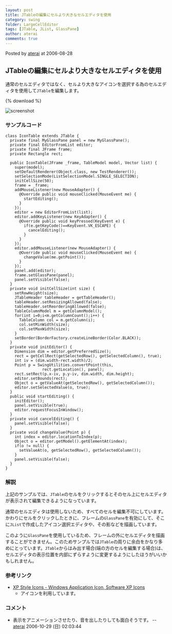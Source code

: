 ```yaml
---
layout: post
title: JTableの編集にセルより大きなセルエディタを使用
category: swing
folder: LargeCellEditor
tags: [JTable, JList, GlassPane]
author: aterai
comments: true
---
```


Posted by [aterai](http://terai.xrea.jp/aterai.html) at 2006-08-28

## JTableの編集にセルより大きなセルエディタを使用
通常のセルエディタではなく、セルより大きなアイコンを選択する為のセルエディタを使用して`JTable`を編集します。

{% download %}

![screenshot](https://lh5.googleusercontent.com/_9Z4BYR88imo/TQTO6b-zTJI/AAAAAAAAAdI/UAROdzzun4k/s800/LargeCellEditor.png)

### サンプルコード
<pre class="prettyprint"><code>class IconTable extends JTable {
  private final MyGlassPane panel = new MyGlassPane();
  private final EditorFromList editor;
  private final JFrame frame;
  private Rectangle rect;

  public IconTable(JFrame _frame, TableModel model, Vector list) {
    super(model);
    setDefaultRenderer(Object.class, new TestRenderer());
    setSelectionMode(ListSelectionModel.SINGLE_SELECTION);
    initCellSize(50);
    frame = _frame;
    addMouseListener(new MouseAdapter() {
      @Override public void mouseClicked(MouseEvent me) {
        startEditing();
      }
    });
    editor = new EditorFromList(list);
    editor.addKeyListener(new KeyAdapter() {
      @Override public void keyPressed(KeyEvent e) {
        if(e.getKeyCode()==KeyEvent.VK_ESCAPE) {
          cancelEditing();
        }
      }
    });
    editor.addMouseListener(new MouseAdapter() {
      @Override public void mouseClicked(MouseEvent me) {
        changeValue(me.getPoint());
      }
    });
    panel.add(editor);
    frame.setGlassPane(panel);
    panel.setVisible(false);
  }
  private void initCellSize(int size) {
    setRowHeight(size);
    JTableHeader tableHeader = getTableHeader();
    tableHeader.setResizingAllowed(false);
    tableHeader.setReorderingAllowed(false);
    TableColumnModel m = getColumnModel();
    for(int i=0;i&lt;m.getColumnCount();i++) {
      TableColumn col = m.getColumn(i);
      col.setMinWidth(size);
      col.setMaxWidth(size);
    }
    setBorder(BorderFactory.createLineBorder(Color.BLACK));
  }
  private void initEditor() {
    Dimension dim = editor.getPreferredSize();
    rect = getCellRect(getSelectedRow(), getSelectedColumn(), true);
    int iv = (dim.width-rect.width)/2;
    Point p = SwingUtilities.convertPoint(this,
                rect.getLocation(), panel);
    rect.setRect(p.x-iv, p.y-iv, dim.width, dim.height);
    editor.setBounds(rect);
    Object o = getValueAt(getSelectedRow(), getSelectedColumn());
    editor.setSelectedValue(o, true);
  }
  public void startEditing() {
    initEditor();
    panel.setVisible(true);
    editor.requestFocusInWindow();
  }
  private void cancelEditing() {
    panel.setVisible(false);
  }
  private void changeValue(Point p) {
    int index = editor.locationToIndex(p);
    Object o = editor.getModel().getElementAt(index);
    if(o != null) {
      setValueAt(o, getSelectedRow(), getSelectedColumn());
    }
    panel.setVisible(false);
  }
}
</code></pre>

### 解説
上記のサンプルでは、`JTable`のセルをクリックするとそのセル上にセルエディタが表示されて編集できるようになっています。

通常のセルエディタは使用しないため、すべてのセルを編集不可にしています。かわりにセルをクリックしたときに、フレームの`GlassPane`を有効にして、そこに`JList`で作成したアイコン選択エディタや、その影などを描画しています。

このように`GlassPane`を使用しているため、フレームの外にセルエディタを描画することができません。このためサンプルでは`JTable`の周りに余白をかなり多めにとっています。`JTable`からはみ出す場合(端の方のセルを編集する場合)は、セルエディタの表示位置を内部にずらすように変更するようにしたほうがいいかもしれません。

### 参考リンク
- [XP Style Icons - Windows Application Icon, Software XP Icons](http://www.icongalore.com/)
    - アイコンを利用しています。

<!-- dummy comment line for breaking list -->

### コメント
- 表示をアニメーションさせたり、音を出したりしても面白そうです。 -- [aterai](http://terai.xrea.jp/aterai.html) 2006-10-29 (日) 02:03:44

<!-- dummy comment line for breaking list -->

